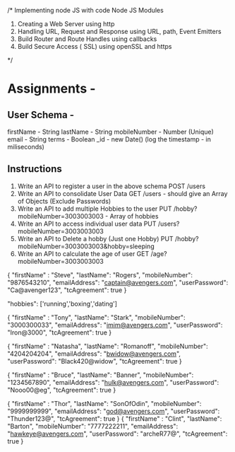 /\*
Implementing node JS with code Node JS Modules

1. Creating a Web Server using http
2. Handling URL, Request and Response using URL, path, Event Emitters
3. Build Router and Route Handles using callbacks
4. Build Secure Access ( SSL) using openSSL and https

\*/

# Assignments -

## User Schema -

firstName - String
lastName - String
mobileNumber - Number (Unique)
email - String
terms - Boolean
\_id - new Date() (log the timestamp - in miliseconds)

## Instructions

1. Write an API to register a user in the above schema
   POST /users
2. Write an API to consolidate User Data
   GET /users - should give an Array of Objects (Exclude Passwords)
3. Write an API to add multiple Hobbies to the user
   PUT /hobby?mobileNumber=3003003003 - Array of hobbies
4. Write an API to access individual user data
   PUT /users?mobileNumber=3003003003
5. Write an API to Delete a hobby (Just one Hobby)
   PUT /hobby?mobileNumber=3003003003&hobby=sleeping
6. Write an API to calculate the age of user
   GET /age?mobileNumber=3003003003

{
"firstName" : "Steve",
"lastName": "Rogers",
"mobileNumber": "9876543210",
"emailAddress": "captain@avengers.com",
"userPassword": "Ca@avenger123",
"tcAgreement": true
}

"hobbies": ['running','boxing','dating']

{
"firstName" : "Tony",
"lastName": "Stark",
"mobileNumber": "3000300033",
"emailAddress": "imim@avengers.com",
"userPassword": "Iron@3000",
"tcAgreement": true
}

{
"firstName" : "Natasha",
"lastName": "Romanoff",
"mobileNumber": "4204204204",
"emailAddress": "bwidow@avengers.com",
"userPassword": "Black420@widow",
"tcAgreement": true
}

{
"firstName" : "Bruce",
"lastName": "Banner",
"mobileNumber": "1234567890",
"emailAddress": "hulk@avengers.com",
"userPassword": "Nooo00@eg",
"tcAgreement": true
}

{
"firstName" : "Thor",
"lastName": "SonOfOdin",
"mobileNumber": "9999999999",
"emailAddress": "god@avengers.com",
"userPassword": "Thunder123@",
"tcAgreement": true
}
{
"firstName" : "Clint",
"lastName": "Barton",
"mobileNumber": "7777222211",
"emailAddress": "hawkeye@avengers.com",
"userPassword": "archeR77@",
"tcAgreement": true
}

